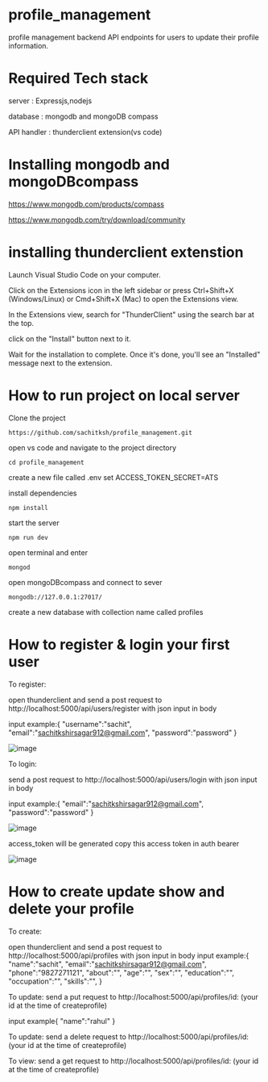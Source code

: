 # profile_management
profile management backend API endpoints for users to update their profile information.

# Required Tech stack
server : Expressjs,nodejs

database : mongodb and mongoDB compass

API handler : thunderclient extension(vs code)

# Installing mongodb and mongoDBcompass
https://www.mongodb.com/products/compass  

https://www.mongodb.com/try/download/community 

# installing thunderclient extenstion 
Launch Visual Studio Code on your computer.

Click on the Extensions icon in the left sidebar or press Ctrl+Shift+X (Windows/Linux) or Cmd+Shift+X (Mac) to open the Extensions view.

In the Extensions view, search for "ThunderClient" using the search bar at the top.

click on the "Install" button next to it.

Wait for the installation to complete. Once it's done, you'll see an "Installed" message next to the extension.

# How to run project on local server
 Clone the project 
 
 ```https://github.com/sachitksh/profile_management.git```
 
 open vs code and navigate to the project directory
 
 ``` cd profile_management ```

create a new file called .env set ACCESS_TOKEN_SECRET=ATS

install dependencies

``` npm install ```

start the server

``` npm run dev ```

open terminal and enter

``` mongod ```

open mongoDBcompass and connect to sever

``` mongodb://127.0.0.1:27017/ ```

create a new database with collection name called profiles
 
 # How to register & login your first user
To register:

open thunderclient and send a post request to http://localhost:5000/api/users/register with json input in body

input example:{
  "username":"sachit",
  "email":"sachitkshirsagar912@gmail.com",
  "password":"password"
}

![image](https://github.com/sachitksh/profile_management/assets/83107611/dfd37f0a-fc20-403b-ba8b-cc2e819c6be8)

To login:

send a post request to http://localhost:5000/api/users/login with json input in body

input example:{
  "email":"sachitkshirsagar912@gmail.com",
  "password":"password"
}

![image](https://github.com/sachitksh/profile_management/assets/83107611/10c33d55-ac56-4c19-889e-7b83fe1956de)

access_token will be generated copy this access token in auth bearer

![image](https://github.com/sachitksh/profile_management/assets/83107611/49e1414f-aefb-4abd-b3f3-d5d783eadb98)


 # How to create update show and delete  your profile
 To create:

open thunderclient and send a post request to http://localhost:5000/api/profiles  with json input in body
 input example:{
 "name":"sachit",
  "email":"sachitkshirsagar912@gmail.com",
  "phone":"9827271121",
  "about":"",
  "age":"",
  "sex":"",
  "education":"",
  "occupation":"",
  "skills":"",
}

To update: send a put request to http://localhost:5000/api/profiles/id: (your id at the time of createprofile)

input example{
"name":"rahul"
}

To update: send a delete request to http://localhost:5000/api/profiles/id: (your id at the time of createprofile)

To view: send a get request to http://localhost:5000/api/profiles/id: (your id at the time of createprofile)
 
 
